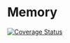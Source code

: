 # Memory

[![Coverage Status](https://coveralls.io/repos/github/Finkel93/Memory/badge.svg?branch=main)](https://coveralls.io/github/Finkel93/Memory?branch=main)